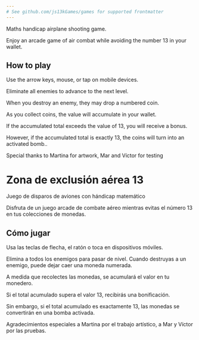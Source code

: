 ```yaml
---
# See github.com/js13kGames/games for supported frontmatter
---
```

Maths handicap airplane shooting game.

Enjoy an arcade game of air combat while avoiding the number 13 in your wallet.

## How to play

Use the arrow keys, mouse, or tap on mobile devices.

Eliminate all enemies to advance to the next level.

When you destroy an enemy, they may drop a numbered coin.

As you collect coins, the value will accumulate in your wallet.

If the accumulated total exceeds the value of 13, you will receive a bonus.

However, if the accumulated total is exactly 13, the coins will turn into an activated bomb..

Special thanks to Martina for artwork, Mar and Víctor for testing


# Zona de exclusión aérea 13

Juego de disparos de aviones con hándicap matemático

Disfruta de un juego arcade de combate aéreo mientras evitas el número 13 en tus colecciones de monedas.

## Cómo jugar

Usa las teclas de flecha, el ratón o toca en dispositivos móviles.

Elimina a todos los enemigos para pasar de nivel. Cuando destruyas a un enemigo, puede dejar caer una moneda numerada.

A medida que recolectes las monedas, se acumulará el valor en tu monedero.

Si el total acumulado supera el valor 13, recibirás una bonificación.

Sin embargo, si el total acumulado es exactamente 13, las monedas se convertirán en una bomba activada.

Agradecimientos especiales a Martina por el trabajo artístico, a Mar y Víctor por las pruebas.
